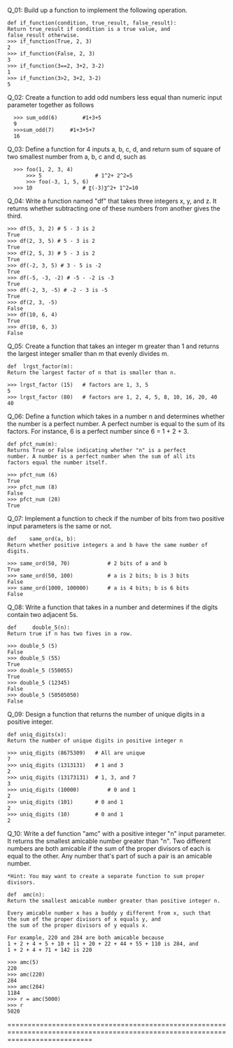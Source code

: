 Q_01: Build up a function to implement the following operation.

    def if_function(condition, true_result, false_result):
    Return true_result if condition is a true value, and
    false_result otherwise.
    >>> if_function(True, 2, 3)
    2
    >>> if_function(False, 2, 3)
    3
    >>> if_function(3==2, 3+2, 3-2)
    1
    >>> if_function(3>2, 3+2, 3-2)
    5

Q_02: Create a function to add odd numbers less equal than numeric input parameter together as follows

      >>> sum_odd(6)		#1+3+5
      9
      >>>sum_odd(7)		#1+3+5+7
      16

Q_03: Define a function for 4 inputs a, b, c, d, and return sum of square of two smallest number from a, b, c and d, such as
      
      >>> foo(1, 2, 3, 4)		
		  >>> 5 				# 1^2+ 2^2=5
		  >>> foo(-3, 1, 5, 6)	
      >>> 10				# 〖(-3)〗^2+ 1^2=10

Q_04: Write a function named "df" that takes three integers x, y, and z. It returns whether subtracting one of these numbers from another gives the third.

    >>> df(5, 3, 2) # 5 - 3 is 2
    True
    >>> df(2, 3, 5) # 5 - 3 is 2
    True
    >>> df(2, 5, 3) # 5 - 3 is 2
    True
    >>> df(-2, 3, 5) # 3 - 5 is -2
    True
    >>> df(-5, -3, -2) # -5 - -2 is -3
    True
    >>> df(-2, 3, -5) # -2 - 3 is -5
    True
    >>> df(2, 3, -5)
    False
    >>> df(10, 6, 4)
    True
    >>> df(10, 6, 3)
    False

Q_05: Create a function that takes an integer m greater than 1 and returns the largest integer smaller than m that evenly divides m.

    def  lrgst_factor(m):
    Return the largest factor of n that is smaller than n.

    >>> lrgst_factor (15) 	# factors are 1, 3, 5
    5
    >>> lrgst_factor (80) 	# factors are 1, 2, 4, 5, 8, 10, 16, 20, 40
    40

Q_06: Define a function which takes in a number n and determines whether the number is a perfect number. A perfect number is equal to the sum of its factors.
      For instance, 6 is a perfect number since 6 = 1 + 2 + 3.

    def pfct_num(m):
    Returns True or False indicating whether "n" is a perfect 
    number. A number is a perfect number when the sum of all its 
    factors equal the number itself.

    >>> pfct_num (6)
    True
    >>> pfct_num (8)
    False
    >>> pfct_num (28)
    True

Q_07: Implement a function to check if the number of bits from two positive input parameters is the same or not.

    def    same_ord(a, b):
    Return whether positive integers a and b have the same number of digits.

    >>> same_ord(50, 70)			# 2 bits of a and b
    True
    >>> same_ord(50, 100)			# a is 2 bits; b is 3 bits
    False
    >>> same_ord(1000, 100000)		# a is 4 bits; b is 6 bits
    False

Q_08: Write a function that takes in a number and determines if the digits contain two adjacent 5s.

    def 	double_5(n):
    Return true if n has two fives in a row.

    >>> double_5 (5)
    False
    >>> double_5 (55)
    True
    >>> double_5 (550055)
    True
    >>> double_5 (12345)
    False
    >>> double_5 (50505050)
    False

Q_09: Design a function that returns the number of unique digits in a positive integer.

    def uniq_digits(x):
    Return the number of unique digits in positive integer n

    >>> uniq_digits (8675309) 	# All are unique
    7
    >>> uniq_digits (1313131) 	# 1 and 3
    2
    >>> uniq_digits (13173131) 	# 1, 3, and 7
    3
    >>> uniq_digits (10000) 		# 0 and 1
    2
    >>> uniq_digits (101) 		# 0 and 1
    2
    >>> uniq_digits (10) 		# 0 and 1
    2

Q_10: Write a def function "amc" with a positive integer "n" input parameter. It returns the smallest amicable number greater than "n".
      Two different numbers are both amicable if the sum of the proper divisors of each is equal to the other. Any number that's part of
      such a pair is an amicable number.

    *Hint: You may want to create a separate function to sum proper divisors.

    def  amc(n):
    Return the smallest amicable number greater than positive integer n.

    Every amicable number x has a buddy y different from x, such that
    the sum of the proper divisors of x equals y, and
    the sum of the proper divisors of y equals x.

    For example, 220 and 284 are both amicable because
    1 + 2 + 4 + 5 + 10 + 11 + 20 + 22 + 44 + 55 + 110 is 284, and
    1 + 2 + 4 + 71 + 142 is 220

    >>> amc(5)
    220
    >>> amc(220)
    284
    >>> amc(284)
    1184
    >>> r = amc(5000)
    >>> r
    5020
=================================================================================================================================
